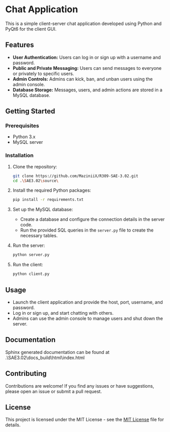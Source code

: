 # Chat Application

This is a simple client-server chat application developed using Python and PyQt6 for the client GUI.

## Features

- **User Authentication:** Users can log in or sign up with a username and password.
- **Public and Private Messaging:** Users can send messages to everyone or privately to specific users.
- **Admin Controls:** Admins can kick, ban, and unban users using the admin console.
- **Database Storage:** Messages, users, and admin actions are stored in a MySQL database.

## Getting Started

### Prerequisites

- Python 3.x
- MySQL server

### Installation

1. Clone the repository:

    ```bash
    git clone https://github.com/MaziniiX/R309-SAE-3.02.git
    cd .\SAE3.02\source\
    ```

2. Install the required Python packages:

    ```bash
    pip install -r requirements.txt
    ```

3. Set up the MySQL database:
   - Create a database and configure the connection details in the server code.
   - Run the provided SQL queries in the `server.py` file to create the necessary tables.

4. Run the server:

    ```bash
    python server.py
    ```

5. Run the client:

    ```bash
    python client.py
    ```

## Usage

- Launch the client application and provide the host, port, username, and password.
- Log in or sign up, and start chatting with others.
- Admins can use the admin console to manage users and shut down the server.

## Documentation

Sphinx generated documentation can be found at .\SAE3.02\docs\_build\html\index.html

## Contributing

Contributions are welcome! If you find any issues or have suggestions, please open an issue or submit a pull request.

## License

This project is licensed under the MIT License - see the [MIT License](license.md) file for details.
